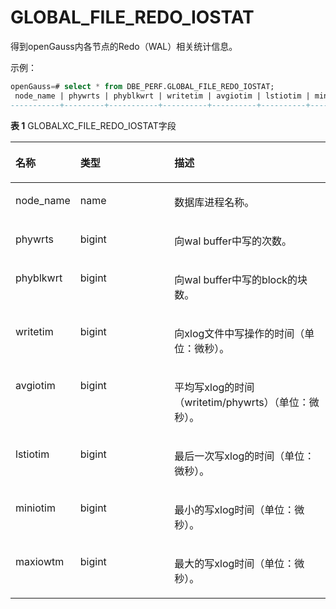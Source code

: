 # GLOBAL\_FILE\_REDO\_IOSTAT

得到openGauss内各节点的Redo（WAL）相关统计信息。

示例：
```sql
openGauss=# select * from DBE_PERF.GLOBAL_FILE_REDO_IOSTAT;
 node_name | phywrts | phyblkwrt | writetim | avgiotim | lstiotim | miniotim | maxiowtm 
-----------+---------+-----------+----------+----------+----------+----------+----------
```

**表 1**  GLOBALXC\_FILE\_REDO\_IOSTAT字段

<a name="zh-cn_topic_0237122571_table565454216136"></a>
<table><thead align="left"><tr id="zh-cn_topic_0237122571_row17754194211313"><th class="cellrowborder" valign="top" width="17.27%" id="mcps1.2.4.1.1"><p id="zh-cn_topic_0237122571_p675412429138"><a name="zh-cn_topic_0237122571_p675412429138"></a><a name="zh-cn_topic_0237122571_p675412429138"></a><strong id="zh-cn_topic_0237122571_b775411426135"><a name="zh-cn_topic_0237122571_b775411426135"></a><a name="zh-cn_topic_0237122571_b775411426135"></a>名称</strong></p>
</th>
<th class="cellrowborder" valign="top" width="31.71%" id="mcps1.2.4.1.2"><p id="zh-cn_topic_0237122571_p1075414420133"><a name="zh-cn_topic_0237122571_p1075414420133"></a><a name="zh-cn_topic_0237122571_p1075414420133"></a><strong id="zh-cn_topic_0237122571_b8754194241312"><a name="zh-cn_topic_0237122571_b8754194241312"></a><a name="zh-cn_topic_0237122571_b8754194241312"></a>类型</strong></p>
</th>
<th class="cellrowborder" valign="top" width="51.019999999999996%" id="mcps1.2.4.1.3"><p id="zh-cn_topic_0237122571_p275416428136"><a name="zh-cn_topic_0237122571_p275416428136"></a><a name="zh-cn_topic_0237122571_p275416428136"></a><strong id="zh-cn_topic_0237122571_b197551428137"><a name="zh-cn_topic_0237122571_b197551428137"></a><a name="zh-cn_topic_0237122571_b197551428137"></a>描述</strong></p>
</th>
</tr>
</thead>
<tbody><tr id="zh-cn_topic_0237122571_row4755114271312"><td class="cellrowborder" valign="top" width="17.27%" headers="mcps1.2.4.1.1 "><p id="zh-cn_topic_0237122571_p13755144218138"><a name="zh-cn_topic_0237122571_p13755144218138"></a><a name="zh-cn_topic_0237122571_p13755144218138"></a>node_name</p>
</td>
<td class="cellrowborder" valign="top" width="31.71%" headers="mcps1.2.4.1.2 "><p id="zh-cn_topic_0237122571_p1175534212138"><a name="zh-cn_topic_0237122571_p1175534212138"></a><a name="zh-cn_topic_0237122571_p1175534212138"></a>name</p>
</td>
<td class="cellrowborder" valign="top" width="51.019999999999996%" headers="mcps1.2.4.1.3 "><p id="zh-cn_topic_0237122571_p875584231315"><a name="zh-cn_topic_0237122571_p875584231315"></a><a name="zh-cn_topic_0237122571_p875584231315"></a>数据库进程名称。</p>
</td>
</tr>
<tr id="zh-cn_topic_0237122571_row775664271313"><td class="cellrowborder" valign="top" width="17.27%" headers="mcps1.2.4.1.1 "><p id="zh-cn_topic_0237122571_p1375664220131"><a name="zh-cn_topic_0237122571_p1375664220131"></a><a name="zh-cn_topic_0237122571_p1375664220131"></a>phywrts</p>
</td>
<td class="cellrowborder" valign="top" width="31.71%" headers="mcps1.2.4.1.2 "><p id="zh-cn_topic_0237122571_p187571042131312"><a name="zh-cn_topic_0237122571_p187571042131312"></a><a name="zh-cn_topic_0237122571_p187571042131312"></a>bigint</p>
</td>
<td class="cellrowborder" valign="top" width="51.019999999999996%" headers="mcps1.2.4.1.3 "><p id="zh-cn_topic_0237122571_p2757184291317"><a name="zh-cn_topic_0237122571_p2757184291317"></a><a name="zh-cn_topic_0237122571_p2757184291317"></a>向wal buffer中写的次数。</p>
</td>
</tr>
<tr id="zh-cn_topic_0237122571_row9757144201317"><td class="cellrowborder" valign="top" width="17.27%" headers="mcps1.2.4.1.1 "><p id="zh-cn_topic_0237122571_p77575422136"><a name="zh-cn_topic_0237122571_p77575422136"></a><a name="zh-cn_topic_0237122571_p77575422136"></a>phyblkwrt</p>
</td>
<td class="cellrowborder" valign="top" width="31.71%" headers="mcps1.2.4.1.2 "><p id="zh-cn_topic_0237122571_p147571342141313"><a name="zh-cn_topic_0237122571_p147571342141313"></a><a name="zh-cn_topic_0237122571_p147571342141313"></a>bigint</p>
</td>
<td class="cellrowborder" valign="top" width="51.019999999999996%" headers="mcps1.2.4.1.3 "><p id="zh-cn_topic_0237122571_p187572428133"><a name="zh-cn_topic_0237122571_p187572428133"></a><a name="zh-cn_topic_0237122571_p187572428133"></a>向wal buffer中写的block的块数。</p>
</td>
</tr>
<tr id="zh-cn_topic_0237122571_row12758174291316"><td class="cellrowborder" valign="top" width="17.27%" headers="mcps1.2.4.1.1 "><p id="zh-cn_topic_0237122571_p3758742151319"><a name="zh-cn_topic_0237122571_p3758742151319"></a><a name="zh-cn_topic_0237122571_p3758742151319"></a>writetim</p>
</td>
<td class="cellrowborder" valign="top" width="31.71%" headers="mcps1.2.4.1.2 "><p id="zh-cn_topic_0237122571_p207581042131314"><a name="zh-cn_topic_0237122571_p207581042131314"></a><a name="zh-cn_topic_0237122571_p207581042131314"></a>bigint</p>
</td>
<td class="cellrowborder" valign="top" width="51.019999999999996%" headers="mcps1.2.4.1.3 "><p id="zh-cn_topic_0237122571_p167580429137"><a name="zh-cn_topic_0237122571_p167580429137"></a><a name="zh-cn_topic_0237122571_p167580429137"></a>向xlog文件中写操作的时间（单位：微秒）。</p>
</td>
</tr>
<tr id="zh-cn_topic_0237122571_row975814426133"><td class="cellrowborder" valign="top" width="17.27%" headers="mcps1.2.4.1.1 "><p id="zh-cn_topic_0237122571_p5758164215137"><a name="zh-cn_topic_0237122571_p5758164215137"></a><a name="zh-cn_topic_0237122571_p5758164215137"></a>avgiotim</p>
</td>
<td class="cellrowborder" valign="top" width="31.71%" headers="mcps1.2.4.1.2 "><p id="zh-cn_topic_0237122571_p97581942111311"><a name="zh-cn_topic_0237122571_p97581942111311"></a><a name="zh-cn_topic_0237122571_p97581942111311"></a>bigint</p>
</td>
<td class="cellrowborder" valign="top" width="51.019999999999996%" headers="mcps1.2.4.1.3 "><p id="zh-cn_topic_0237122571_p1675854216131"><a name="zh-cn_topic_0237122571_p1675854216131"></a><a name="zh-cn_topic_0237122571_p1675854216131"></a>平均写xlog的时间（writetim/phywrts）（单位：微秒）。</p>
</td>
</tr>
<tr id="zh-cn_topic_0237122571_row10758124251314"><td class="cellrowborder" valign="top" width="17.27%" headers="mcps1.2.4.1.1 "><p id="zh-cn_topic_0237122571_p27581442181313"><a name="zh-cn_topic_0237122571_p27581442181313"></a><a name="zh-cn_topic_0237122571_p27581442181313"></a>lstiotim</p>
</td>
<td class="cellrowborder" valign="top" width="31.71%" headers="mcps1.2.4.1.2 "><p id="zh-cn_topic_0237122571_p187591942161315"><a name="zh-cn_topic_0237122571_p187591942161315"></a><a name="zh-cn_topic_0237122571_p187591942161315"></a>bigint</p>
</td>
<td class="cellrowborder" valign="top" width="51.019999999999996%" headers="mcps1.2.4.1.3 "><p id="zh-cn_topic_0237122571_p147599429135"><a name="zh-cn_topic_0237122571_p147599429135"></a><a name="zh-cn_topic_0237122571_p147599429135"></a>最后一次写xlog的时间（单位：微秒）。</p>
</td>
</tr>
<tr id="zh-cn_topic_0237122571_row1775918428134"><td class="cellrowborder" valign="top" width="17.27%" headers="mcps1.2.4.1.1 "><p id="zh-cn_topic_0237122571_p97594422138"><a name="zh-cn_topic_0237122571_p97594422138"></a><a name="zh-cn_topic_0237122571_p97594422138"></a>miniotim</p>
</td>
<td class="cellrowborder" valign="top" width="31.71%" headers="mcps1.2.4.1.2 "><p id="zh-cn_topic_0237122571_p1675944210133"><a name="zh-cn_topic_0237122571_p1675944210133"></a><a name="zh-cn_topic_0237122571_p1675944210133"></a>bigint</p>
</td>
<td class="cellrowborder" valign="top" width="51.019999999999996%" headers="mcps1.2.4.1.3 "><p id="zh-cn_topic_0237122571_p6759134210137"><a name="zh-cn_topic_0237122571_p6759134210137"></a><a name="zh-cn_topic_0237122571_p6759134210137"></a>最小的写xlog时间（单位：微秒）。</p>
</td>
</tr>
<tr id="zh-cn_topic_0237122571_row177591942181312"><td class="cellrowborder" valign="top" width="17.27%" headers="mcps1.2.4.1.1 "><p id="zh-cn_topic_0237122571_p575910425136"><a name="zh-cn_topic_0237122571_p575910425136"></a><a name="zh-cn_topic_0237122571_p575910425136"></a>maxiowtm</p>
</td>
<td class="cellrowborder" valign="top" width="31.71%" headers="mcps1.2.4.1.2 "><p id="zh-cn_topic_0237122571_p975974271316"><a name="zh-cn_topic_0237122571_p975974271316"></a><a name="zh-cn_topic_0237122571_p975974271316"></a>bigint</p>
</td>
<td class="cellrowborder" valign="top" width="51.019999999999996%" headers="mcps1.2.4.1.3 "><p id="zh-cn_topic_0237122571_p4759242171310"><a name="zh-cn_topic_0237122571_p4759242171310"></a><a name="zh-cn_topic_0237122571_p4759242171310"></a>最大的写xlog时间（单位：微秒）。</p>
</td>
</tr>
</tbody>
</table>

